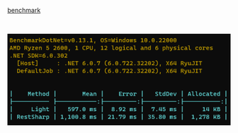 [benchmark](./etc/benchmark.png)
<div align="center">
  <br />
  <p>
    <img src="./etc/benchmark.png" />
  </p>
</div>